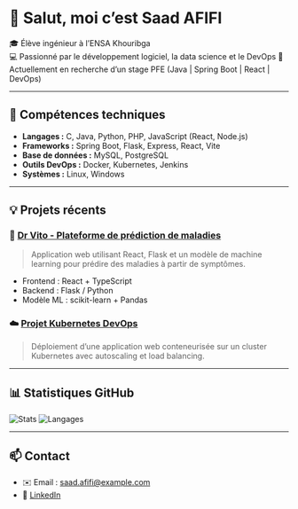# 👋 Salut, moi c’est Saad AFIFI

🎓 Élève ingénieur à l’ENSA Khouribga  
💻 Passionné par le développement logiciel, la data science et le DevOps 
🚀 Actuellement en recherche d’un stage PFE (Java | Spring Boot | React | DevOps)

---

## 🧰 Compétences techniques
- **Langages :** C, Java, Python, PHP, JavaScript (React, Node.js)
- **Frameworks :** Spring Boot, Flask, Express, React, Vite
- **Base de données :** MySQL, PostgreSQL
- **Outils DevOps :** Docker, Kubernetes, Jenkins
- **Systèmes :** Linux, Windows

---

## 💡 Projets récents

### 🔬 [Dr Vito - Plateforme de prédiction de maladies](https://github.com/saadox215/dr-vito)
> Application web utilisant React, Flask et un modèle de machine learning pour prédire des maladies à partir de symptômes.
- Frontend : React + TypeScript
- Backend : Flask / Python
- Modèle ML : scikit-learn + Pandas

### ☁️ [Projet Kubernetes DevOps](https://github.com/saadox215/k8s-projet)
> Déploiement d’une application web conteneurisée sur un cluster Kubernetes avec autoscaling et load balancing.

---

## 📊 Statistiques GitHub
![Stats](https://github-readme-stats.vercel.app/api?username=saadox215&show_icons=true&theme=tokyonight)
![Langages](https://github-readme-stats.vercel.app/api/top-langs/?username=saadox215&layout=compact&theme=tokyonight)

---

## 📫 Contact
- ✉️ Email : saad.afifi@example.com  
- 🔗 [LinkedIn](https://www.linkedin.com/in/saad-afifi)
